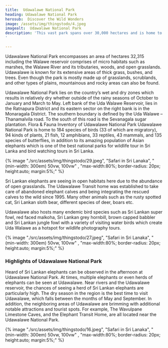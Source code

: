 ```yaml
---
title:  Udawalawe National Park
heading: Udawalawe National Park
herosub:  Discover the Wild Wonders
image: /assets/img/thingstodo/4.jpeg
imagealt:  Udawalawe National Park
description: 'This vast park spans over 30,000 hectares and is home to a wide range of exotic animals including elephants, leopards, crocodiles, and many more.
'

---
```


Udawalawe National Park encompasses an area of hectares 32,315 including the Walawe reservoir comprises of micro habitats such as marshes, the Walawe River and its tributaries, woods, and open grasslands. Udawalawe is known for its extensive areas of thick grass, bushes, and trees. Even though the park is mostly made up of grasslands, scrublands, and other types of plains, mountainous and rocky areas can also be found.

Udawalawe National Park lies on the country’s wet and dry zones which results in relatively dry whether outside of the rainy seasons of October to January and March to May. Left bank of the Uda Walawe Reservoir, lies in the Ratnapura District and its eastern sector on the right bank is in the Monaragala District. The southern boundary is defined by the Uda Walawe – Thanamalvila road. To the south of this road is the Sevanagala sugar plantation.
Flora & Fauna Inventory of Udawalawe National Park
Udawalawe National Park is home to 184 species of birds (33 of which are migratory), 94 kinds of plants, 21 fish, 12 amphibians, 33 reptiles, 43 mammals, and 135 species of butterflies, in addition to its amazing population of Asian elephants which is one of the best national parks for wildlife tour in Sri Lanka and bird watching tours in Sri Lanka. 


{% image "./src/assets/img/thingstodo/29.jpeg", "Safari in Sri Lanaka", "(min-width: 300em) 50vw, 100vw" , "max-width:80%; border-radius: 20px; height:auto; margin:5%;" %}



Sri Lankan elephants are seeing in open habitats here due to the abundance of open grasslands. The Udawalawe Transit home was established to take care of abandoned elephant calves and being integrating the rescued calves to the wild since 1995. Many other animals such as the rusty spotted cat, Sri Lankan sloth bear, different species of deer, boars etc. 

Udawalawe also hosts many endemic bird species such as Sri Lankan super fowl, red faced malkoha, Sri Lankan grey hornbill, brown capped babbler and Sri Lankan jungle fowl with a variety of visiting water birds which create Uda Walawe as a hotspot for wildlife photography tours.

{% image "./src/assets/img/thingstodo/27.jpeg", "Safari in Sri Lanaka", "(min-width: 300em) 50vw, 100vw" , "max-width:80%; border-radius: 20px; height:auto; margin:5%;" %}


<h3 class="h3 section-title">Highlights of Udawalawe National Park</h3>


Heard of Sri Lankan elephants can be observed in the afternoon at Udawalawe National Park. At times, multiple elephants or even herds of elephants can be seen at Udawalawe. Near rivers and the Udawalawe reservoir, the chances of seeing a herd of Sri Lankan elephants are particularly high.
The dry season in the region is the best time to visit Udawalawe, which falls between the months of May and September. In addition, the neighboring areas of Udawalawe are brimming with additional notable attractions and tourist spots. For example, The Wavulpane Limestone Caves, and the Elephant Transit Home, are all located near the Udawalawe National Park.


{% image "./src/assets/img/thingstodo/16.jpeg", "Safari in Sri Lanaka", "(min-width: 300em) 50vw, 100vw" , "max-width:80%; border-radius: 20px; height:auto; margin:5%;" %}